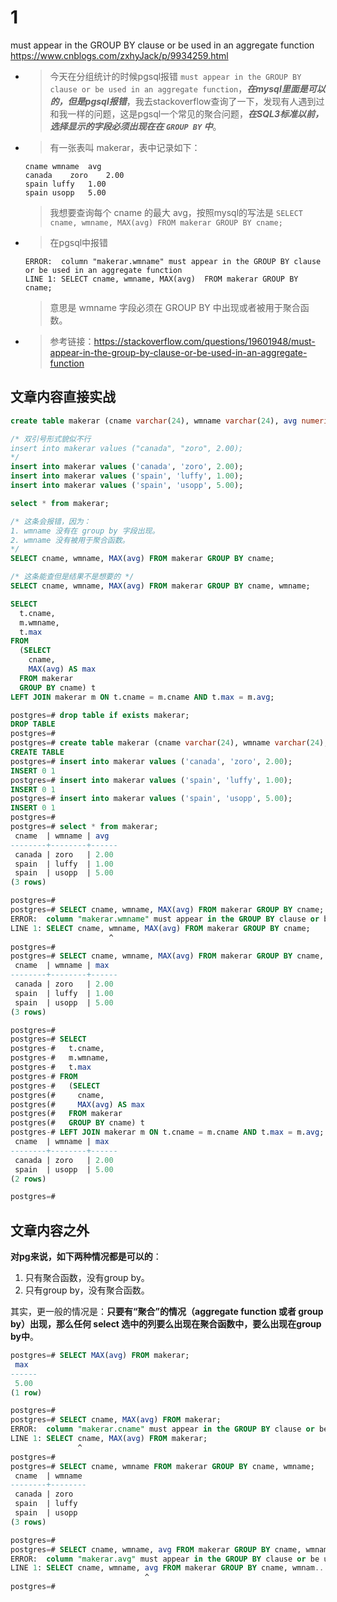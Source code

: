 
# 1

must appear in the GROUP BY clause or be used in an aggregate function https://www.cnblogs.com/zxhyJack/p/9934259.html
- > 今天在分组统计的时候pgsql报错 `must appear in the GROUP BY clause or be used in an aggregate function`，***在mysql里面是可以的，但是pgsql报错***，我去stackoverflow查询了一下，发现有人遇到过和我一样的问题，这是pgsql一个常见的聚合问题，***在SQL3标准以前，选择显示的字段必须出现在在 `GROUP BY` 中***。
- > 有一张表叫 makerar，表中记录如下：
  ```console
  cname	wmname	avg
  canada	zoro	2.00
  spain	luffy	1.00
  spain	usopp	5.00
  ```
  > 我想要查询每个 cname 的最大 avg，按照mysql的写法是 `SELECT cname, wmname, MAX(avg) FROM makerar GROUP BY cname;`
- > 在pgsql中报错
  ```console
  ERROR:  column "makerar.wmname" must appear in the GROUP BY clause or be used in an aggregate function 
  LINE 1: SELECT cname, wmname, MAX(avg)  FROM makerar GROUP BY cname;
  ```
  > 意思是 wmname 字段必须在 GROUP BY 中出现或者被用于聚合函数。
- > 参考链接：https://stackoverflow.com/questions/19601948/must-appear-in-the-group-by-clause-or-be-used-in-an-aggregate-function

## 文章内容直接实战

```sql
create table makerar (cname varchar(24), wmname	varchar(24), avg numeric);

/* 双引号形式貌似不行
insert into makerar values ("canada", "zoro", 2.00);
*/
insert into makerar values ('canada', 'zoro', 2.00);
insert into makerar values ('spain', 'luffy', 1.00);
insert into makerar values ('spain', 'usopp', 5.00);

select * from makerar;

/* 这条会报错，因为：
1. wmname 没有在 group by 字段出现。
2. wmname 没有被用于聚合函数。
*/
SELECT cname, wmname, MAX(avg) FROM makerar GROUP BY cname;

/* 这条能查但是结果不是想要的 */
SELECT cname, wmname, MAX(avg) FROM makerar GROUP BY cname, wmname;

SELECT   
  t.cname,
  m.wmname,
  t.max
FROM 
  (SELECT 
    cname,
    MAX(avg) AS max 
  FROM makerar
  GROUP BY cname) t
LEFT JOIN makerar m ON t.cname = m.cname AND t.max = m.avg;
```

```sql
postgres=# drop table if exists makerar;
DROP TABLE
postgres=#
postgres=# create table makerar (cname varchar(24), wmname varchar(24), avg numeric);
CREATE TABLE
postgres=# insert into makerar values ('canada', 'zoro', 2.00);
INSERT 0 1
postgres=# insert into makerar values ('spain', 'luffy', 1.00);
INSERT 0 1
postgres=# insert into makerar values ('spain', 'usopp', 5.00);
INSERT 0 1
postgres=#
postgres=# select * from makerar;
 cname  | wmname | avg
--------+--------+------
 canada | zoro   | 2.00
 spain  | luffy  | 1.00
 spain  | usopp  | 5.00
(3 rows)

postgres=#
postgres=# SELECT cname, wmname, MAX(avg) FROM makerar GROUP BY cname;
ERROR:  column "makerar.wmname" must appear in the GROUP BY clause or be used in an aggregate function
LINE 1: SELECT cname, wmname, MAX(avg) FROM makerar GROUP BY cname;
                      ^
postgres=#
postgres=# SELECT cname, wmname, MAX(avg) FROM makerar GROUP BY cname, wmname;
 cname  | wmname | max
--------+--------+------
 canada | zoro   | 2.00
 spain  | luffy  | 1.00
 spain  | usopp  | 5.00
(3 rows)

postgres=#
postgres=# SELECT
postgres-#   t.cname,
postgres-#   m.wmname,
postgres-#   t.max
postgres-# FROM
postgres-#   (SELECT
postgres(#     cname,
postgres(#     MAX(avg) AS max
postgres(#   FROM makerar
postgres(#   GROUP BY cname) t
postgres-# LEFT JOIN makerar m ON t.cname = m.cname AND t.max = m.avg;
 cname  | wmname | max
--------+--------+------
 canada | zoro   | 2.00
 spain  | usopp  | 5.00
(2 rows)

postgres=#
```

## 文章内容之外

**对pg来说，如下两种情况都是可以的**：
1. 只有聚合函数，没有group by。
2. 只有group by，没有聚合函数。

其实，更一般的情况是：**只要有“聚合”的情况（aggregate function 或者 group by）出现，那么任何 select 选中的列要么出现在聚合函数中，要么出现在group by中**。

```sql
postgres=# SELECT MAX(avg) FROM makerar;
 max
------
 5.00
(1 row)

postgres=#
postgres=# SELECT cname, MAX(avg) FROM makerar;
ERROR:  column "makerar.cname" must appear in the GROUP BY clause or be used in an aggregate function
LINE 1: SELECT cname, MAX(avg) FROM makerar;
               ^
postgres=#
postgres=# SELECT cname, wmname FROM makerar GROUP BY cname, wmname;
 cname  | wmname
--------+--------
 canada | zoro
 spain  | luffy
 spain  | usopp
(3 rows)

postgres=#
postgres=# SELECT cname, wmname, avg FROM makerar GROUP BY cname, wmname;
ERROR:  column "makerar.avg" must appear in the GROUP BY clause or be used in an aggregate function
LINE 1: SELECT cname, wmname, avg FROM makerar GROUP BY cname, wmnam...
                              ^
postgres=#
```
